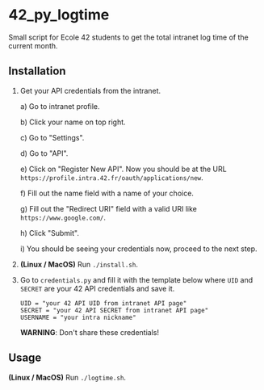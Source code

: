 
# 42_py_logtime

Small script for Ecole 42 students to get the total intranet log time of the current month.

## Installation
1) Get your API credentials from the intranet.

	a) Go to intranet profile.

	b) Click your name on top right.

	c) Go to "Settings".

	d) Go to "API".

	e) Click on "Register New API". Now you should be at the URL `https://profile.intra.42.fr/oauth/applications/new`.
	
	f) Fill out the name field with a name of your choice.
	
	g) Fill out the "Redirect URI" field with a valid URI like `https://www.google.com/`.
	
	h) Click "Submit".
	
	i) You should be seeing your credentials now, proceed to the next step.

2) **(Linux / MacOS)** Run `./install.sh`.

3) Go to `credentials.py` and fill it with the template below where `UID` and `SECRET` are your 42 API credentials and save it.
	```
	UID = "your 42 API UID from intranet API page"
	SECRET = "your 42 API SECRET from intranet API page"
	USERNAME = "your intra nickname"
	```
	**WARNING**: Don't share these credentials!

## Usage

**(Linux / MacOS)** Run `./logtime.sh`.